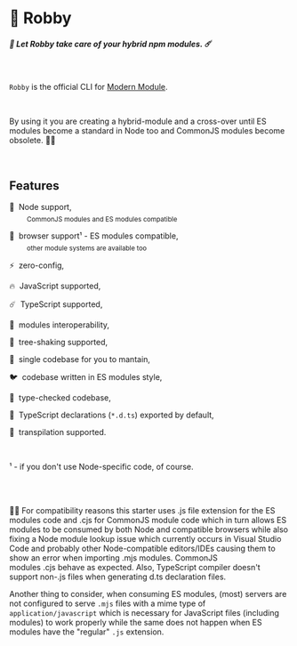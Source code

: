 # 🤖 Robby

##### 🌈 Let Robby take care of your hybrid npm modules. ☄️

<br>

`Robby` is the official CLI for [Modern Module](https://github.com/igorskyflyer/npm-modern-module).

<br>

By using it you are creating a hybrid-module and a cross-over until ES modules become a standard in Node too and CommonJS modules become obsolete. 🤸‍♂️

<br>

## Features

🌷&nbsp;&nbsp;Node support,  
&nbsp;&nbsp;&nbsp;&nbsp;&nbsp;&nbsp;&nbsp;&nbsp;<sub>CommonJS modules and ES modules compatible</sub>

💫&nbsp;&nbsp;browser support¹ - ES modules compatible,  
&nbsp;&nbsp;&nbsp;&nbsp;&nbsp;&nbsp;&nbsp;&nbsp;<sub>other module systems are available too</sub>

⚡&nbsp;&nbsp;zero-config,  

🔥&nbsp;&nbsp;JavaScript supported,  

☄️&nbsp;&nbsp;TypeScript supported,  

🌟&nbsp;&nbsp;modules interoperability,  

🌴&nbsp;&nbsp;tree-shaking supported,

🌊&nbsp;&nbsp;single codebase for you to mantain,  

🐦&nbsp;&nbsp;codebase written in ES modules style,  

🦜&nbsp;&nbsp;type-checked codebase,  

🐳&nbsp;&nbsp;TypeScript declarations (`*.d.ts`) exported by default,  

🦘&nbsp;&nbsp;transpilation supported.

<br>

¹ - if you don't use Node-specific code, of course.

<br>
<br>

🙋‍♂️ For compatibility reasons this starter uses .js file extension for the ES modules code and .cjs for CommonJS module code which in turn allows ES modules to be consumed by both Node and compatible browsers while also fixing a Node module lookup issue which currently occurs in Visual Studio Code and probably other Node-compatible editors/IDEs causing them to show an error when importing .mjs modules. CommonJS modules .cjs behave as expected. Also, TypeScript compiler doesn't support non-.js files when generating d.ts declaration files.

Another thing to consider, when consuming ES modules, (most) servers are not configured to serve `.mjs` files with a mime type of `application/javascript` which is necessary for JavaScript files (including modules) to work properly while the same does not happen when ES modules have the "regular" `.js` extension.
